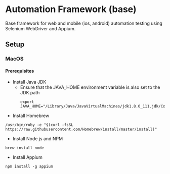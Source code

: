 # Automation Framework (base)

Base framework for web and mobile (ios, android) automation testing using Selenium WebDriver and Appium.

## Setup

### MacOS

#### Prerequisites

- Install Java JDK
  - Ensure that the JAVA_HOME environment variable is also set to the JDK path
    ```
    export JAVA_HOME="/Library/Java/JavaVirtualMachines/jdk1.8.0_111.jdk/Contents/Home"
    ```
- Install Homebrew
```
/usr/bin/ruby -e "$(curl -fsSL https://raw.githubusercontent.com/Homebrew/install/master/install)"
```
- Install Node.js and NPM
```
brew install node
```
- Install Appium
```
npm install -g appium
```


